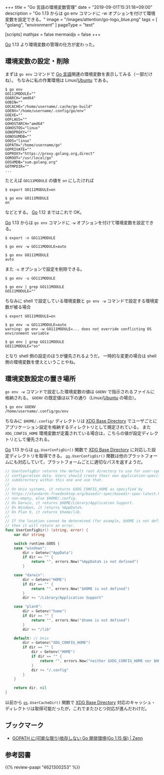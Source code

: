 +++
title = "Go 言語の環境変数管理"
date = "2019-09-01T15:31:18+09:00"
description = "Go 1.13 からは go env コマンドに -w オプションを付けて環境変数を設定できる。"
image = "/images/attention/go-logo_blue.png"
tags = [ "golang", "environment" ]
pageType = "text"

[scripts]
  mathjax = false
  mermaidjs = false
+++

[Go] 1.13 より環境変数の管理の仕方が変わった。

## 環境変数の設定・削除

まずは `go env` コマンドで [Go 言語]関連の環境変数を表示してみる（一部だけね）。
ちなみに私の作業環境は Linux/[Ubuntu] である。

```text
$ go env
GO111MODULE=""
GOARCH="amd64"
GOBIN=""
GOCACHE="/home/username/.cache/go-build"
GOENV="/home/username/.config/go/env"
GOEXE=""
GOFLAGS=""
GOHOSTARCH="amd64"
GOHOSTOS="linux"
GONOPROXY=""
GONOSUMDB=""
GOOS="linux"
GOPATH="/home/username/go"
GOPRIVATE=""
GOPROXY="https://proxy.golang.org,direct"
GOROOT="/usr/local/go"
GOSUMDB="sum.golang.org"
GOTMPDIR=""
...
```

たとえば `GO111MODULE` の値を `on` にしたければ

```text
$ export GO111MODULE=on

$ go env GO111MODULE
on
```

などとする。
[Go] 1.12 まではこれで OK。

[Go] 1.13 からは `go env` コマンドに `-w` オプションを付けて環境変数を設定できる。

```text
$ export -n GO111MODULE

$ go env -w GO111MODULE=auto

$ go env GO111MODULE
auto
```

また `-u` オプションで設定を削除できる。

```text
$ go env -u GO111MODULE

$ go env | grep GO111MODULE
GO111MODULE=""
```

ちなみに shell で設定している環境変数と `go env -w` コマンドで設定する環境変数が被る場合

```text
$ export GO111MODULE=on

$ go env -w GO111MODULE=auto
warning: go env -w GO111MODULE=... does not override conflicting OS environment variable

$ go env | grep GO111MODULE
GO111MODULE="on"
```

となり shell 側の設定のほうが優先されるようだ。
一時的な変更の場合は shell 側の環境変数を使えということやね。

## 環境変数設定の置き場所

`go env -w` コマンドで設定した環境変数の値は `GOENV` で指示されるファイルに格納される。
`GOENV` の既定値は以下の通り（Linux/[Ubuntu] の場合）。

```text
$ go env GOENV
/home/username/.config/go/env
```

ちなみに `$HOME/.config/` ディレクトリは [XDG Base Directory] でユーザごとにアプリケーション設定を格納するディレクトリとして規定されている。
また `XDG_CONFIG_HOME` 環境変数が定義されている場合は，こちらの値が設定ディレクトリとして優先される。

[Go] 1.13 からは [`os`]`.UserConfigDir()` 関数で [XDG Base Directory] に対応した設定ディレクトリを取得できる。
[`os`]`.UserConfigDir()` 関数は他のプラットフォームにも対応していて，プラットフォームごとに適切なパスを返すようだ。

```go
// UserConfigDir returns the default root directory to use for user-specific
// configuration data. Users should create their own application-specific
// subdirectory within this one and use that.
//
// On Unix systems, it returns $XDG_CONFIG_HOME as specified by
// https://standards.freedesktop.org/basedir-spec/basedir-spec-latest.html if
// non-empty, else $HOME/.config.
// On Darwin, it returns $HOME/Library/Application Support.
// On Windows, it returns %AppData%.
// On Plan 9, it returns $home/lib.
//
// If the location cannot be determined (for example, $HOME is not defined),
// then it will return an error.
func UserConfigDir() (string, error) {
	var dir string

	switch runtime.GOOS {
	case "windows":
		dir = Getenv("AppData")
		if dir == "" {
			return "", errors.New("%AppData% is not defined")
		}

	case "darwin":
		dir = Getenv("HOME")
		if dir == "" {
			return "", errors.New("$HOME is not defined")
		}
		dir += "/Library/Application Support"

	case "plan9":
		dir = Getenv("home")
		if dir == "" {
			return "", errors.New("$home is not defined")
		}
		dir += "/lib"

	default: // Unix
		dir = Getenv("XDG_CONFIG_HOME")
		if dir == "" {
			dir = Getenv("HOME")
			if dir == "" {
				return "", errors.New("neither $XDG_CONFIG_HOME nor $HOME are defined")
			}
			dir += "/.config"
		}
	}

	return dir, nil
}
```

以前から [`os`]`.UserCacheDir()` 関数で [XDG Base Directory] 対応のキャッシュ・ディレクトリは取得可能だったが，これでまたひとつ対応が進んだわけだ。

## ブックマーク

- [GOPATH に(可能な限り)依存しない Go 開発環境(Go 1.15 版) | Zenn](https://zenn.dev/tennashi/articles/3b87a8d924bc9c43573e)

[Go]: https://go.dev/
[Go 言語]: https://golang.org/ "The Go Programming Language"
[Ubuntu]: https://www.ubuntu.com/ "The leading operating system for PCs, IoT devices, servers and the cloud | Ubuntu"
[XDG Base Directory]: https://standards.freedesktop.org/basedir-spec/latest/ "XDG Base Directory Specification"
[`os`]: https://golang.org/pkg/os/ "os - The Go Programming Language"

## 参考図書

{{% review-paapi "4621300253" %}} <!-- プログラミング言語Go -->
